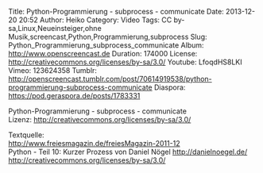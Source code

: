 Title: Python-Programmierung - subprocess - communicate
Date: 2013-12-20 20:52
Author: Heiko
Category: Video
Tags: CC by-sa,Linux,Neueinsteiger,ohne Musik,screencast,Python,Programmierung,subprocess
Slug: Python_Programmierung_subprocess_communicate
Album: http://www.openscreencast.de
Duration: 174000
License: http://creativecommons.org/licenses/by-sa/3.0/
Youtube: LfoqdHS8LKI
Vimeo: 123624358
Tumblr: http://openscreencast.tumblr.com/post/70614919538/python-programmierung-subprocess-communicate
Diaspora: https://pod.geraspora.de/posts/1783331

Python-Programmierung - subprocess - communicate  
Lizenz: <http://creativecommons.org/licenses/by-sa/3.0/>  
  
Textquelle:  
<http://www.freiesmagazin.de/freiesMagazin-2011-12>  
Python - Teil 10: Kurzer Prozess von Daniel Nögel <http://danielnoegel.de/>  
<http://creativecommons.org/licenses/by-sa/3.0/>

